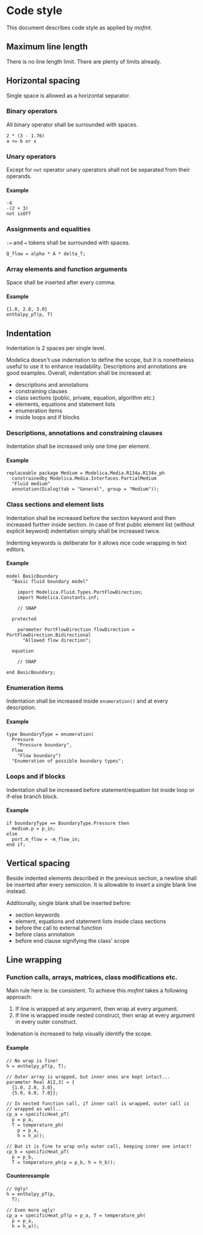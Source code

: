 # Code style

This document describes code style as applied by *mofmt*.

## Maximum line length

There is no line length limit. There are plenty of limits already.

## Horizontal spacing

Single space is allowed as a horizontal separator.

### Binary operators

All binary operator shall be surrounded with spaces.

```modelica
2 * (3 - 1.76)
a <= b or x
```

### Unary operators

Except for `not` operator unary operators shall not be separated from
their operands.

#### Example

```modelica
-4
-(2 + 3)
not isOff
```

### Assignments and equalities

`:=` and `=` tokens shall be surrounded with spaces.

```modelica
Q_flow = alpha * A * delta_T;
```

### Array elements and function arguments

Space shall be inserted after every comma.

#### Example

```modelica
{1.0, 2.0, 3.0}
enthalpy_pT(p, T)
```

## Indentation

Indentation is 2 spaces per single level.

Modelica doesn't use indentation to define the scope, but it is
nonetheless useful to use it to enhance readability. Descriptions and
annotations are good examples. Overall, indentation shall be increased at:

* descriptions and annotations
* constraining clauses
* class sections (public, private, equation, algorithm etc.)
* elements, equations and statement lists
* enumeration items
* inside loops and if blocks

### Descriptions, annotations and constraining clauses

Indentation shall be increased only one time per element.

#### Example

```modelica
replaceable package Medium = Modelica.Media.R134a.R134a_ph
  constrainedby Modelica.Media.Interfaces.PartialMedium
  "Fluid medium"
  annotation(Dialog(tab = "General", group = "Medium"));
```

### Class sections and element lists

Indentation shall be increased before the section keyword and then
increased further inside section. In case of first public element list
(without explicit keyword) indentation simply shall be increased twice.

Indenting keywords is deliberate for it allows nice code wrapping in
text editors.


#### Example

```modelica
model BasicBoundary
  "Basic fluid boundary model"

    import Modelica.Fluid.Types.PortFlowDirection;
    import Modelica.Constants.inf;

    // SNAP

  protected

    parameter PortFlowDirection flowDirection = PortFlowDirection.Bidirectional
      "Allowed flow direction";

  equation

    // SNAP

end BasicBoundary;
```

### Enumeration items

Indentation shall be increased inside `enumeration()` and at every
description.

#### Example

```modelica
type BoundaryType = enumeration(
  Pressure
    "Pressure boundary",
  Flow
    "Flow boundary")
  "Enumeration of possible boundary types";
```

### Loops and if blocks

Indentation shall be increased before statement/equation list inside
loop or if-else branch block.

#### Example

```modelica
if boundaryType == BoundaryType.Pressure then
  medium.p = p_in;
else
  port.m_flow = -m_flow_in;
end if;
```

## Vertical spacing

Beside indented elements described in the previous section, a newline
shall be inserted after every semicolon. It is allowable to insert a
single blank line instead.

Additionally, single blank shall be inserted before:

* section keywords
* element, equations and statement lists inside class sections
* before the call to external function
* before class annotation
* before end clause signifying the class' scope

## Line wrapping

### Function calls, arrays, matrices, class modifications etc.

Main rule here is: be consistent.
To achieve this *mofmt* takes a following approach:

1. If line is wrapped at any argument, then wrap at every argument.
2. If line is wrapped inside nested construct, then wrap at every
   argument in every outer construct.

Indenation is increased to help visually identify the scope.

#### Example

```Modelica
// No wrap is fine!
h = enthalpy_pT(p, T);

// Outer array is wrapped, but inner ones are kept intact...
parameter Real A[2,3] = {
  {1.0, 2.0, 3.0},
  {5.0, 6.0, 7.0}};

// In nested function call, if inner call is wrapped, outer call is
// wrapped as well...
cp_a = specificHeat_pT(
  p = p_a,
  T = temperature_ph(
    p = p_a,
    h = h_a));

// But it is fine to wrap only outer call, keeping inner one intact!
cp_b = specificHeat_pT(
  p = p_b,
  T = temperature_ph(p = p_b, h = h_b));
```

#### Counterexample

```Modelica
// Ugly!
h = enthalpy_pT(p,
  T);

// Even more ugly!
cp_a = specificHeat_pT(p = p_a, T = temperature_ph(
  p = p_a,
  h = h_a));
```
